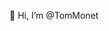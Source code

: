 👋 Hi, I’m @TomMonet

<!---
TomMonet/TomMonet is a ✨ special ✨ repository because its `README.md` (this file) appears on your GitHub profile.
You can click the Preview link to take a look at your changes.
--->
